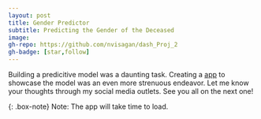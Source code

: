 ```yaml
---
layout: post
title: Gender Predictor 
subtitle: Predicting the Gender of the Deceased
image:
gh-repo: https://github.com/nvisagan/dash_Proj_2
gh-badge: [star,follow]
--- 
```

Building a predicitive model was a daunting task. Creating a [app](https://gender-predictor-ny.herokuapp.com/predictions) to showcase the model
was an even more strenuous endeavor. Let me know your thoughts through my social media outlets. See you all on the next one!

{: .box-note} 
Note: The app will take time to load.
